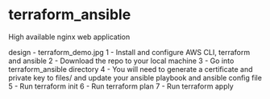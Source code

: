 # terraform_ansible
High available nginx web application


design - terraform_demo.jpg
1 - Install and configure AWS CLI, terraform and ansible
2 - Download the repo to your local machine
3 - Go into terraform_ansible directory
4 - You will need to generate a certificate and private key to files/ and update your ansible playbook and ansible config file 
5 - Run terraform init
6 - Run terraform plan 
7 - Run terraform apply
